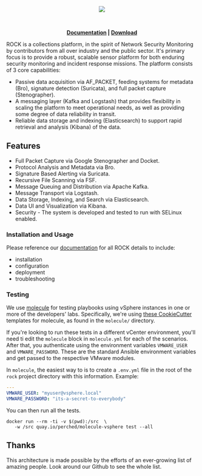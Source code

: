 <p align="center">
<img src="images/rock_full.png">
</p>
</br>

<p align="center">
  <strong><a href="https://rocknsm.gitbooks.io/rocknsm-guide/content/">Documentation</a> | <a href="https://download.rocknsm.io/">Download<a/></strong>
</p>

ROCK is a collections platform, in the spirit of Network Security Monitoring by contributors from all over industry and the public sector. It's primary focus is to provide a robust, scalable sensor platform for both enduring security monitoring and incident response missions. The platform consists of 3 core capabilities:

* Passive data acquisition via AF_PACKET, feeding systems for metadata (Bro), signature detection (Suricata), and full packet capture (Stenographer).
* A messaging layer (Kafka and Logstash) that provides flexibility in scaling the platform to meet operational needs, as well as providing some degree of data reliability in transit.
* Reliable data storage and indexing (Elasticsearch) to support rapid retrieval and analysis (Kibana) of the data.


## Features

* Full Packet Capture via Google Stenographer and Docket.
* Protocol Analysis and Metadata via Bro.
* Signature Based Alerting via Suricata.
* Recursive File Scanning via FSF.
* Message Queuing and Distribution via Apache Kafka.
* Message Transport via Logstash.
* Data Storage, Indexing, and Search via Elasticsearch.
* Data UI and Visualization via Kibana.
* Security - The system is developed and tested to run with SELinux enabled.


### Installation and Usage

Please reference our [documentation](https://rocknsm.gitbooks.io/rocknsm-guide/content/) for all ROCK details to include:

- installation
- configuration
- deployment
- troubleshooting


### Testing

We use [molecule](https://molecule.readthedocs.io/) for testing playbooks using
vSphere instances in one or more of the developers' labs. Specifically, we're
using [these CookieCutter](https://github.com/Perched/molecule-cookiecutter-vsphere) templates for molecule, as found in the `molecule/` directory.

If you're looking to run these tests in a different vCenter environment, you'll
need ti edit the `molecule` block in `molecule.yml` for each of the scenarios.
After that, you authenticate using the environment variables `VMWARE_USER` and
`VMWARE_PASSWORD`. These are the standard Ansible environment variables and get
passed to the respective VMware modules.

In `molecule`, the easiest way to is to create a `.env.yml` file in the root
of the `rock` project directory with this information. Example:

```yaml
---
VMWARE_USER: "myuser@vsphere.local"
VMWARE_PASSWORD: "its-a-secret-to-everybody"
```

You can then run all the tests.

```shell
docker run --rm -ti -v $(pwd):/src  \
   -w /src quay.io/perched/molecule-vsphere test --all
```


## Thanks
This architecture is made possible by the efforts of an ever-growing list of amazing people. Look around our Github to see the whole list.

<!-- [![asciicast](https://asciinema.org/a/jnwhnl7N02G1bXbkot9zseirl.png)](https://asciinema.org/a/jnwhnl7N02G1bXbkot9zseirl) -->
